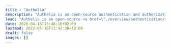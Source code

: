 ```yaml
---
title : "Authelia"
description: "Authelia is an open-source authentication and authorization server and portal fulfilling the identity and access management (IAM) role of information security in providing multi-factor authentication and single sign-on (SSO) for your applications via a web portal. It acts as a companion for common reverse proxies."
lead: "Authelia is an open-source <a href=\"./overview/authentication/introduction/\">authentication</a> and <a href=\"./overview/authorization/access-control/\">authorization</a> server and portal fulfilling the identity and access management (IAM) role of information security in providing <a href=\"./overview/authentication/introduction/\">multi-factor authentication</a> and single sign-on (SSO) for your applications via a web portal. It acts as a companion for <a href=\"./overview/prologue/supported-proxies/\">common reverse proxies</a>."
date: 2020-04-15T15:48:16+02:00
lastmod: 2022-05-16T13:42:36+10:00
draft: false
images: []
---
```

